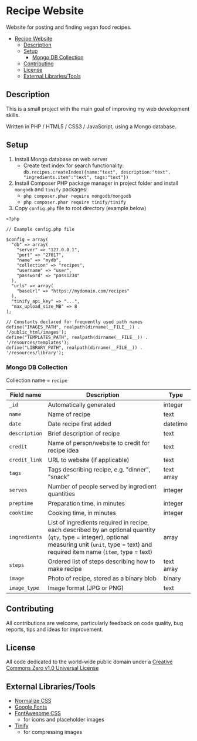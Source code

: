 # Recipe Website

Website for posting and finding vegan food recipes.

- [Recipe Website](#recipe-website)
  - [Description](#description)
  - [Setup](#setup)
    - [Mongo DB Collection](#mongo-db-collection)
  - [Contributing](#contributing)
  - [License](#license)
  - [External Libraries/Tools](#external-librariestools)

## Description

This is a small project with the main goal of improving my web development skills.

Written in PHP / HTML5 / CSS3 / JavaScript, using a Mongo database.

## Setup

1. Install Mongo database on web server
   - Create text index for search functionality:
`db.recipes.createIndex({name:"text", description:"text", "ingredients.item":"text", tags:"text"})`
2. Install Composer PHP package manager in project folder and install `mongodb` and `tinify` packages:
   - `php composer.phar require mongodb/mongodb`
   - `php composer.phar require tinify/tinify`
3. Copy `config.php` file to root directory (example below)

```
<?php

// Example config.php file

$config = array(
  "db" => array(
    "server" => "127.0.0.1",
    "port" => "27017",
    "name" => "mydb",
    "collection" => "recipes",
    "username" => "user",
    "password" => "pass1234"
  ),
  "urls" => array(
    "baseUrl" => "https://mydomain.com/recipes"
  ),
  "tinify_api_key" => "...",
  "max_upload_size_MB" => 8
);

// Constants declared for frequently used path names
define("IMAGES_PATH", realpath(dirname(__FILE__)) . '/public_html/images');
define("TEMPLATES_PATH", realpath(dirname(__FILE__)) . '/resources/templates');
define("LIBRARY_PATH", realpath(dirname(__FILE__)) . '/resources/library');
 ```

### Mongo DB Collection

Collection name = `recipe`

| Field name    | Description                                                                                                                                                                                        | Type       |
| ------------- | -------------------------------------------------------------------------------------------------------------------------------------------------------------------------------------------------- | ---------- |
| `_id`         | Automatically generated                                                                                                                                                                            | integer    |
| `name`        | Name of recipe                                                                                                                                                                                     | text       |
| `date`        | Date recipe first added                                                                                                                                                                            | datetime   |
| `description` | Brief description of recipe                                                                                                                                                                        | text       |
| `credit`      | Name of person/website to credit for recipe idea                                                                                                                                                   | text       |
| `credit_link` | URL to website (if applicable)                                                                                                                                                                     | text       |
| `tags`        | Tags describing recipe, e.g. "dinner", "snack"                                                                                                                                                     | text array |
| `serves`      | Number of people served by ingredient quantities                                                                                                                                                   | integer    |
| `preptime`    | Preparation time, in minutes                                                                                                                                                                       | integer    |
| `cooktime`    | Cooking time, in minutes                                                                                                                                                                           | integer    |
| `ingredients` | List of ingredients required in recipe, each described by an optional quantity (`qty`, type = integer), optional measuring unit (`unit`, type = text) and required item name (`item`, type = text) | array      |
| `steps`       | Ordered list of steps describing how to make recipe                                                                                                                                                | text array |
| `image`       | Photo of recipe, stored as a binary blob                                                                                                                                                           | binary     |
| `image_type`  | Image format (JPG or PNG)                                                                                                                                                                          | text       |

## Contributing

All contributions are welcome, particularly feedback on code quality, bug reports, tips and ideas for improvement.

## License

All code dedicated to the world-wide public domain under a [Creative Commons Zero v1.0 Universal License](https://creativecommons.org/publicdomain/zero/1.0/)

## External Libraries/Tools

- [Normalize CSS](https://necolas.github.io/normalize.css/)
- [Google Fonts](https://fonts.google.com/)
- [FontAwesome CSS](https://fontawesome.com/)
  - for icons and placeholder images
- [Tinify](https://tinypng.com/)
  - for compressing images

